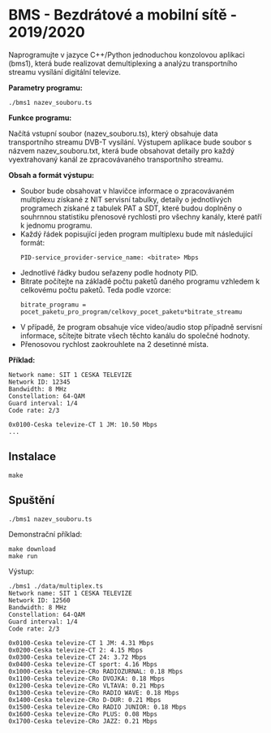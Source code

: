 # BMS - Bezdrátové a mobilní sítě - 2019/2020

Naprogramujte v jazyce C++/Python jednoduchou konzolovou aplikaci (bms1), která bude realizovat demultiplexing a analýzu transportního streamu vysílání digitální televize.

**Parametry programu:**

```
./bms1 nazev_souboru.ts
```

**Funkce programu:**

Načítá vstupní soubor (nazev_souboru.ts), který obsahuje data transportního streamu DVB-T vysílání. Výstupem aplikace bude soubor s názvem nazev_souboru.txt, která bude obsahovat detaily pro každý vyextrahovaný kanál ze zpracovávaného transportního streamu.

**Obsah a formát výstupu:**
* Soubor bude obsahovat v hlavičce informace o zpracovávaném multiplexu získané z NIT servisní tabulky, detaily o jednotlivých programech získané z tabulek PAT a SDT, které budou doplněny o souhrnnou statistiku přenosové rychlosti pro všechny kanály, které patří k jednomu programu.
* Každý řádek popisující jeden program multiplexu bude mít následující formát:
    ```
    PID-service_provider-service_name: <bitrate> Mbps
    ```
* Jednotlivé řádky budou seřazeny podle hodnoty PID.
* Bitrate počítejte na základě počtu paketů daného programu vzhledem k celkovému počtu paketů. Teda podle vzorce:
    ```
    bitrate_programu = pocet_paketu_pro_program/celkovy_pocet_paketu*bitrate_streamu
    ```
* V případě, že program obsahuje více video/audio stop případně servisní informace, sčítejte bitrate všech těchto kanálu do společné hodnoty.
* Přenosovou rychlost zaokrouhlete na 2 desetinné místa.

**Příklad:**
```
Network name: SIT 1 CESKA TELEVIZE
Network ID: 12345
Bandwidth: 8 MHz
Constellation: 64-QAM
Guard interval: 1/4
Code rate: 2/3
              
0x0100-Ceska televize-CT 1 JM: 10.50 Mbps
...
```

## Instalace

```
make
```

## Spuštění

```
./bms1 nazev_souboru.ts
```

Demonstrační příklad:

```
make download
make run
```

Výstup:
```
./bms1 ./data/multiplex.ts
Network name: SIT 1 CESKA TELEVIZE
Network ID: 12560
Bandwidth: 8 MHz
Constellation: 64-QAM
Guard interval: 1/4
Code rate: 2/3

0x0100-Ceska televize-CT 1 JM: 4.31 Mbps
0x0200-Ceska televize-CT 2: 4.15 Mbps
0x0300-Ceska televize-CT 24: 3.72 Mbps
0x0400-Ceska televize-CT sport: 4.16 Mbps
0x1000-Ceska televize-CRo RADIOZURNAL: 0.18 Mbps
0x1100-Ceska televize-CRo DVOJKA: 0.18 Mbps
0x1200-Ceska televize-CRo VLTAVA: 0.21 Mbps
0x1300-Ceska televize-CRo RADIO WAVE: 0.18 Mbps
0x1400-Ceska televize-CRo D-DUR: 0.21 Mbps
0x1500-Ceska televize-CRo RADIO JUNIOR: 0.18 Mbps
0x1600-Ceska televize-CRo PLUS: 0.08 Mbps
0x1700-Ceska televize-CRo JAZZ: 0.21 Mbps
```



